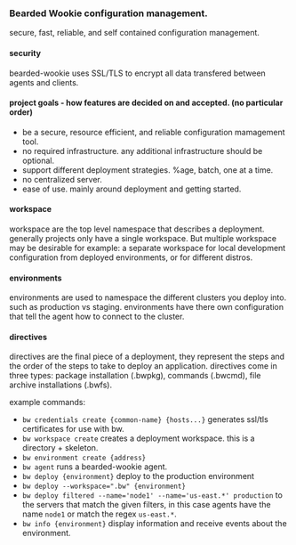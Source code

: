 ### Bearded Wookie configuration management.
secure, fast, reliable, and self contained configuration management.

#### security
bearded-wookie uses SSL/TLS to encrypt all data transfered between agents and clients.

#### project goals - how features are decided on and accepted. (no particular order)
- be a secure, resource efficient, and reliable configuration mamagement tool.
- no required infrastructure. any additional infrastructure should be optional.
- support different deployment strategies. %age, batch, one at a time.
- no centralized server.
- ease of use. mainly around deployment and getting started.

#### workspace
workspace are the top level namespace that describes a deployment.
generally projects only have a single workspace. But multiple workspace may be
desirable for example: a separate workspace for local development configuration
from deployed environments, or for different distros.

#### environments
environments are used to namespace the different clusters
you deploy into. such as production vs staging. environments have there own configuration
that tell the agent how to connect to the cluster.

#### directives
directives are the final piece of a deployment, they represent the steps
and the order of the steps to take to deploy an application. directives
come in three types: package installation (.bwpkg), commands (.bwcmd), file archive installations (.bwfs).

example commands:  
 - `bw credentials create {common-name} {hosts...}` generates ssl/tls certificates for use with bw.  
 - `bw workspace create` creates a deployment workspace. this is a directory + skeleton.  
 - `bw environment create {address}`  
 - `bw agent` runs a bearded-wookie agent.  
 - `bw deploy {environment}` deploy to the production environment  
 - `bw deploy --workspace=".bw" {environment}`  
 - `bw deploy filtered --name='node1' --name='us-east.*' production` to the servers that match the given filters, in this case agents have the name `node1` or match the regex `us-east.*`.  
 - `bw info {environment}` display information and receive events about the environment.  
